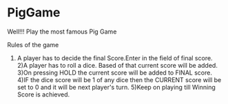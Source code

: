 # PigGame
Well!!! Play the most famous Pig Game


Rules of the game
1) A player has to decide the final Score.Enter in the field of final score.
2)A player has to roll a dice. Based of that current score will be added.
3)On pressing HOLD the current score will be added to FINAL score.
4)IF the dice score will be 1 of any dice then the CURRENT score will be set to 0 and it will be next player's turn.
5)Keep on playing till Winning Score is achieved.
